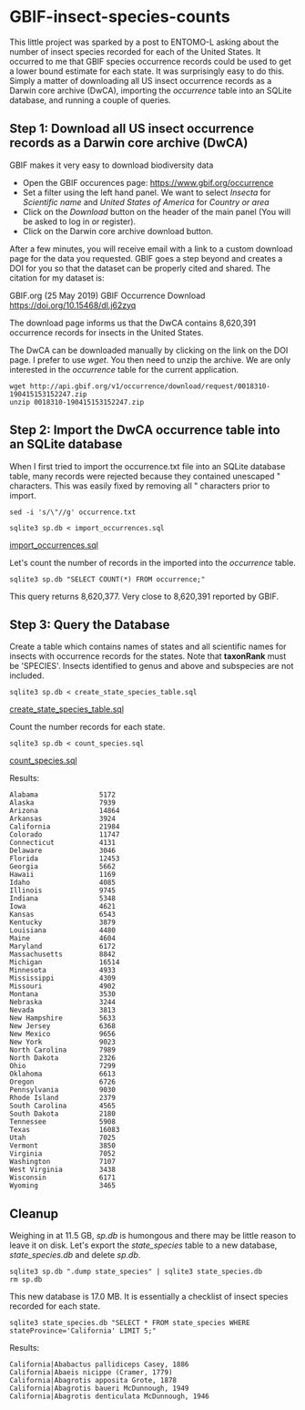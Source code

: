 # GBIF-insect-species-counts

This little project was sparked by a post to ENTOMO-L asking about the number of insect species recorded for each of the United States. It occurred to me that GBIF species occurrence records could be used to get a lower bound estimate for each state. It was surprisingly easy to do this. Simply a matter of downloading all US insect occurrence records as a Darwin core archive (DwCA), importing the *occurrence* table into an SQLite database, and running a couple of queries.

## Step 1: Download all US insect occurrence records as a Darwin core archive (DwCA)

GBIF makes it very easy to download biodiversity data
* Open the GBIF occurences page: https://www.gbif.org/occurrence
* Set a filter using the left hand panel. We want to select *Insecta* for *Scientific name* and *United States of America* for *Country or area*
* Click on the *Download* button on the header of the main panel (You will be asked to log in or register).
* Click on the Darwin core archive download button.

After a few minutes, you will receive email with a link to a custom download page for the data you requested. GBIF goes a
step beyond and creates a DOI for you so that the dataset can be properly cited and shared. The citation for my dataset is:

GBIF.org (25 May 2019) GBIF Occurrence Download https://doi.org/10.15468/dl.j62zyq

The download page informs us that the DwCA contains 8,620,391 occurrence records for insects in the United States.

The DwCA can be downloaded manually by clicking on the link on the DOI page. I prefer to use *wget*. You then need to unzip
the archive. We are only interested in the *occurrence* table for the current application.
```
wget http://api.gbif.org/v1/occurrence/download/request/0018310-190415153152247.zip
unzip 0018310-190415153152247.zip
```

## Step 2: Import the DwCA occurrence table into an SQLite database

When I first tried to import the occurrence.txt file into an SQLite database table, many records were rejected
because they contained unescaped " characters. This was easily fixed by removing all " characters prior to import.

```
sed -i 's/\"//g' occurrence.txt
```
```
sqlite3 sp.db < import_occurrences.sql
```
[import_occurrences.sql](import_occurrences.sql)

Let's count the number of records in the imported into the *occurrence* table.
```
sqlite3 sp.db "SELECT COUNT(*) FROM occurrence;"
```
This query returns 8,620,377. Very close to 8,620,391 reported by GBIF.

## Step 3: Query the Database

Create a table which contains names of states and all scientific names for insects with
occurrence records for the states. Note that **taxonRank** must be 'SPECIES'. Insects identified to genus and above 
and subspecies are not included.
```
sqlite3 sp.db < create_state_species_table.sql
```
[create_state_species_table.sql](create_state_species_table.sql)

Count the number records for each state.
```
sqlite3 sp.db < count_species.sql
```
[count_species.sql](count_species.sql)

Results:
```
Alabama               5172           
Alaska                7939           
Arizona               14864          
Arkansas              3924           
California            21984          
Colorado              11747          
Connecticut           4131           
Delaware              3046           
Florida               12453          
Georgia               5662           
Hawaii                1169           
Idaho                 4085           
Illinois              9745           
Indiana               5348           
Iowa                  4621           
Kansas                6543           
Kentucky              3879           
Louisiana             4480           
Maine                 4604           
Maryland              6172           
Massachusetts         8842           
Michigan              16514          
Minnesota             4933           
Mississippi           4309           
Missouri              4902           
Montana               3530           
Nebraska              3244           
Nevada                3813           
New Hampshire         5633           
New Jersey            6368           
New Mexico            9656           
New York              9023           
North Carolina        7989           
North Dakota          2326           
Ohio                  7299           
Oklahoma              6613           
Oregon                6726           
Pennsylvania          9030           
Rhode Island          2379           
South Carolina        4565           
South Dakota          2180           
Tennessee             5908           
Texas                 16083          
Utah                  7025           
Vermont               3850           
Virginia              7052           
Washington            7107           
West Virginia         3438           
Wisconsin             6171           
Wyoming               3465 
```

## Cleanup

Weighing in at 11.5 GB, *sp.db* is humongous and there may be little reason to leave it on disk. Let's export the *state_species* table to a new database, *state_species.db* and delete *sp.db*.
```
sqlite3 sp.db ".dump state_species" | sqlite3 state_species.db
rm sp.db
```
This new database is 17.0 MB. It is essentially a checklist of insect species recorded for each state.
```
sqlite3 state_species.db "SELECT * FROM state_species WHERE stateProvince='California' LIMIT 5;"
```
Results:
```
California|Ababactus pallidiceps Casey, 1886
California|Abaeis nicippe (Cramer, 1779)
California|Abagrotis apposita Grote, 1878
California|Abagrotis baueri McDunnough, 1949
California|Abagrotis denticulata McDunnough, 1946
```

